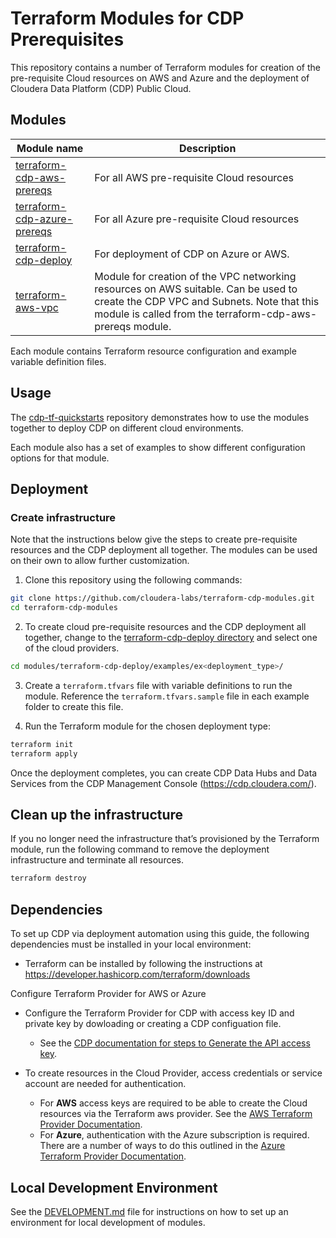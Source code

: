# Terraform Modules for CDP Prerequisites

This repository contains a number of Terraform modules for creation of the pre-requisite Cloud resources on AWS and Azure and the deployment of Cloudera Data Platform (CDP) Public Cloud.

## Modules

| Module name | Description |
| ----------- | ----------- |
| [terraform-cdp-aws-prereqs](modules/terraform-cdp-aws-pre-reqs/README.md) | For all AWS pre-requisite Cloud resources |
| [terraform-cdp-azure-prereqs](modules/terraform-cdp-azure-pre-reqs/README.md) | For all Azure pre-requisite Cloud resources |
| [terraform-cdp-deploy](modules/terraform-cdp-deploy/README.md) | For deployment of CDP on Azure or AWS. |
| [terraform-aws-vpc](modules/terraform-aws-vpc/README.md) | Module for creation of the VPC networking resources on AWS suitable. Can be used to create the CDP VPC and Subnets. Note that this module is called from the terraform-cdp-aws-prereqs module. |

Each module contains Terraform resource configuration and example variable definition files.

## Usage

The [cdp-tf-quickstarts](https://github.com/cloudera-labs/cdp-tf-quickstarts) repository demonstrates how to use the modules together to deploy CDP on different cloud environments.

Each module also has a set of examples to show different configuration options for that module.

## Deployment

### Create infrastructure

Note that the instructions below give the steps to create pre-requisite resources and the CDP deployment all together. The modules can be used on their own to allow further customization.

1. Clone this repository using the following commands:

```bash
git clone https://github.com/cloudera-labs/terraform-cdp-modules.git
cd terraform-cdp-modules
```

2. To create cloud pre-requisite resources and the CDP deployment all together, change to the [terraform-cdp-deploy directory](./modules/terraform-cdp-deploy) and select one of the cloud providers.

```bash
cd modules/terraform-cdp-deploy/examples/ex<deployment_type>/
```

3. Create a `terraform.tfvars` file with variable definitions to run the module. Reference the `terraform.tfvars.sample` file in each example folder to create this file.

4. Run the Terraform module for the chosen deployment type:

```bash
terraform init
terraform apply
```

Once the deployment completes, you can create CDP Data Hubs and Data Services from the CDP Management Console (https://cdp.cloudera.com/).

## Clean up the infrastructure

If you no longer need the infrastructure that’s provisioned by the Terraform module, run the following command to remove the deployment infrastructure and terminate all resources.

```bash
terraform destroy
```

## Dependencies

To set up CDP via deployment automation using this guide, the following dependencies must be installed in your local environment:

* Terraform can be installed by following the instructions at https://developer.hashicorp.com/terraform/downloads

Configure Terraform Provider for AWS or Azure

* Configure the Terraform Provider for CDP with access key ID and private key by dowloading or creating a CDP configuation file.
  * See the [CDP documentation for steps to Generate the API access key](https://docs.cloudera.com/cdp-public-cloud/cloud/cli/topics/mc-cli-generating-an-api-access-key.html).

* To create resources in the Cloud Provider, access credentials or service account are needed for authentication.
  * For **AWS** access keys are required to be able to create the Cloud resources via the Terraform aws provider. See the [AWS Terraform Provider Documentation](https://registry.terraform.io/providers/hashicorp/aws/latest/docs#authentication-and-configuration).
  * For **Azure**, authentication with the Azure subscription is required. There are a number of ways to do this outlined in the [Azure Terraform Provider Documentation](https://registry.terraform.io/providers/hashicorp/azurerm/latest/docs#authenticating-to-azure).

## Local Development Environment

See the [DEVELOPMENT.md](./DEVELOPMENT.md) file for instructions on how to set up an environment for local development of modules.